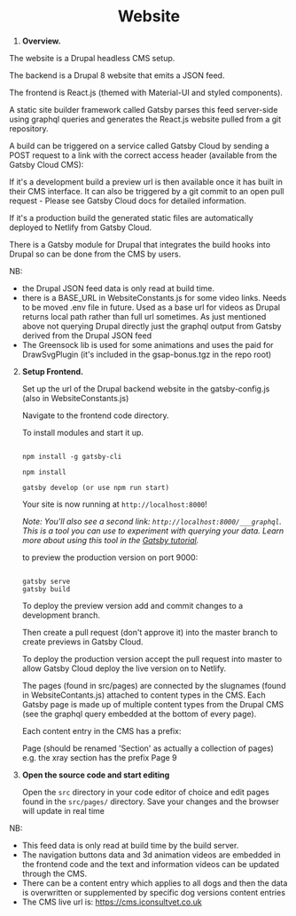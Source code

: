 <h1 align="center">Website</h1>

1.  **Overview.**

The website is a Drupal headless CMS setup.

The backend is a Drupal 8 website that emits a JSON feed.

The frontend is React.js (themed with Material-UI and styled components).

A static site builder framework called Gatsby parses this feed server-side using graphql queries and generates the React.js website pulled from a git repository.

A build can be triggered on a service called Gatsby Cloud by sending a POST request to a link with the correct access header (available from the Gatsby Cloud CMS):

If it's a development build a preview url is then available once it has built in their CMS interface. It can also be triggered by a git commit to an open pull request - Please see Gatsby Cloud docs for detailed information.

If it's a production build the generated static files are automatically deployed to Netlify from Gatsby Cloud.

There is a Gatsby module for Drupal that integrates the build hooks into Drupal so can be done from the CMS by users.

NB: 
- the Drupal JSON feed data is only read at build time.
- there is a BASE_URL in WebsiteConstants.js for some video links. Needs to be moved .env file in future. Used as a base url for videos as Drupal returns local path rather than full url sometimes. As just mentioned above not querying Drupal directly just the graphql output from Gatsby derived from the Drupal JSON feed
- The Greensock lib is used for some animations and uses the paid for DrawSvgPlugin (it's included in the gsap-bonus.tgz in the repo root)

2.  **Setup Frontend.**

    Set up the url of the Drupal backend website in the gatsby-config.js (also in WebsiteConstants.js) 

    Navigate to the frontend code directory.
    
    To install modules and start it up.

    ```shell

    npm install -g gatsby-cli

    npm install

    gatsby develop (or use npm run start)

    ```

    Your site is now running at `http://localhost:8000`!

    _Note: You'll also see a second link: _`http://localhost:8000/___graphql`_. This is a tool you can use to experiment with querying your data. Learn more about using this tool in the [Gatsby tutorial](https://www.gatsbyjs.org/tutorial/part-five/#introducing-graphiql)._

    to preview the production version on port 9000:

     ```shell
    
    gatsby serve
    gatsby build  
    
    ```

    To deploy the preview version add and commit changes to a development branch.
    
    Then create a pull request (don't approve it) into the master branch to create previews in Gatsby Cloud.

    To deploy the production version accept the pull request into master to allow Gatsby Cloud deploy the live version on to Netlify.

    The pages (found in src/pages) are connected by the slugnames (found in WebsiteContants.js) attached to content types in the CMS. Each Gatsby page is made up of multiple content types from the Drupal CMS (see the graphql query embedded at the bottom of every page).

    Each content entry in the CMS has a prefix:

    Page (should be renamed 'Section' as actually a collection of pages) e.g. the xray section has the prefix Page 9

3.  **Open the source code and start editing**

    Open the `src` directory in your code editor of choice and edit pages found in the `src/pages/` directory. Save your changes and the browser will update in real time

NB: 

- This feed data is only read at build time by the build server.
- The navigation buttons data and 3d animation videos are embedded in the frontend code and the text and information videos can be updated through the CMS.
- There can be a content entry which applies to all dogs and then the data is overwritten or supplemented by specific dog versions content entries
- The CMS live url is: https://cms.iconsultvet.co.uk

